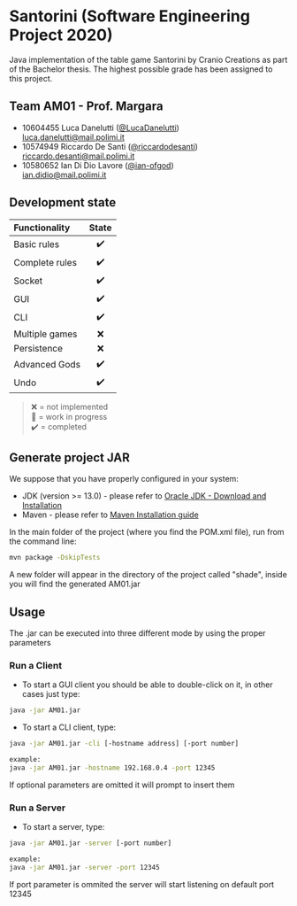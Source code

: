 # Santorini (Software Engineering Project 2020)
Java implementation of the table game Santorini by Cranio Creations as part of the Bachelor thesis. The highest possible grade has been assigned to this project. 

## Team AM01 - Prof. Margara
-    10604455     Luca Danelutti ([@LucaDanelutti](https://github.com/LucaDanelutti)) <br> luca.danelutti@mail.polimi.it
-    10574949    Riccardo De Santi ([@riccardodesanti](https://github.com/riccardodesanti)) <br>  riccardo.desanti@mail.polimi.it
-    10580652    Ian Di Dio Lavore ([@ian-ofgod](https://github.com/ian-ofgod)) <br>  ian.didio@mail.polimi.it

## Development state 
| Functionality | State |
|:-----------------------|:------------------------------------:|
| Basic rules | ✔️ |
| Complete rules | ✔️ |
| Socket | ✔️ |
| GUI | ✔️ |
| CLI | ✔️ |
| Multiple games | ❌  |
| Persistence | ❌ |
| Advanced Gods | ✔️ |
| Undo | ✔️ |

> ❌ = not implemented <br>
🚧 = work in progress <br>
✔️ = completed

## Generate project JAR
We suppose that you have properly configured in your system:
- JDK (version >= 13.0) - please refer to [Oracle JDK - Download and Installation](https://www.oracle.com/java/technologies/javase-downloads.html)
- Maven - please refer to [Maven Installation guide](https://maven.apache.org/install.html)

In the main folder of the project (where you find the POM.xml file), run from the command line: 
```bash
mvn package -DskipTests
```
A new folder will appear in the directory of the project called "shade", inside you will find the generated AM01.jar


## Usage
The .jar can be executed into three different mode by using the proper parameters
 
### Run a Client 
- To start a GUI client you should be able to double-click on it, in other cases just type: 
```bash
java -jar AM01.jar
```
- To start a CLI client, type: 
```bash
java -jar AM01.jar -cli [-hostname address] [-port number]

example: 
java -jar AM01.jar -hostname 192.168.0.4 -port 12345
```
If optional parameters are omitted it will prompt to insert them
### Run a Server
- To start a server, type: 
```bash
java -jar AM01.jar -server [-port number]

example:
java -jar AM01.jar -server -port 12345 
```
If port parameter is ommited the server will start listening on default port 12345
